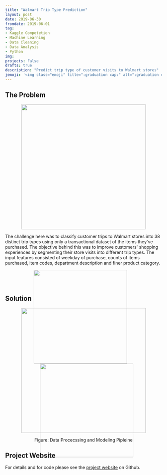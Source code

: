 ```yaml
---
title: "Walmart Trip Type Prediction"
layout: post
date: 2019-06-30
fromdate: 2019-06-01
tag:
- Kaggle Competetion
- Machine Learning
- Data Cleaning
- Data Analysis
- Python
img:
projects: False
drafts: true
description: "Predict trip type of customer visits to Walmart stores"
jemoji: '<img class="emoji" title=":graduation cap:" alt=":graduation cap:" src="https://github.githubassets.com/images/icons/emoji/unicode/1f697.png" height="20" width="20" align="absmiddle">'
---
```


## <a name="the-problem"></a>The Problem

<div style="text-align:center">
<img src="{{ site.relrefurl }}/Site_Materials/figures/ieee-pipeline-schematic.png" style="height:400px">
</div>

The challenge here was to classify customer trips to Walmart stores into 38 distinct trip types using only a transactional dataset of the items they've purchased. The objective behind this was to improve customers' shopping experiences by segmenting their store visits into different trip types. The input features consisted of  weekday of purchase, counts of items purchased, item codes, department description and finer product category. 

<div style="max-height:50px;text-align:center"><img src="{{ site.relrefurl }}/Site_Materials/figures/franki-chamaki-wkvKZR4e2OI-unsplash.jpg" style="height:300px;display: inline; margin-right:20px"><img src="{{ site.relrefurl }}/Site_Materials/figures/jomjakkapat-parrueng-qaUMOLJwb48-unsplash.jpg" style="height:300px; display:inline; margin-left:20px" ></div>

## <a name="solution"></a>Solution

<div style="text-align:center">
<img src="{{ site.relrefurl }}/Site_Materials/figures/ieee-pipeline-schematic.png" style="height:400px">
<p> Figure: Data Procecssing and Modeling Pipleine</p>
</div>

## <a name="project-website"></a>Project Website 
For details and for code please see the <a href="">project website</a> on Github.